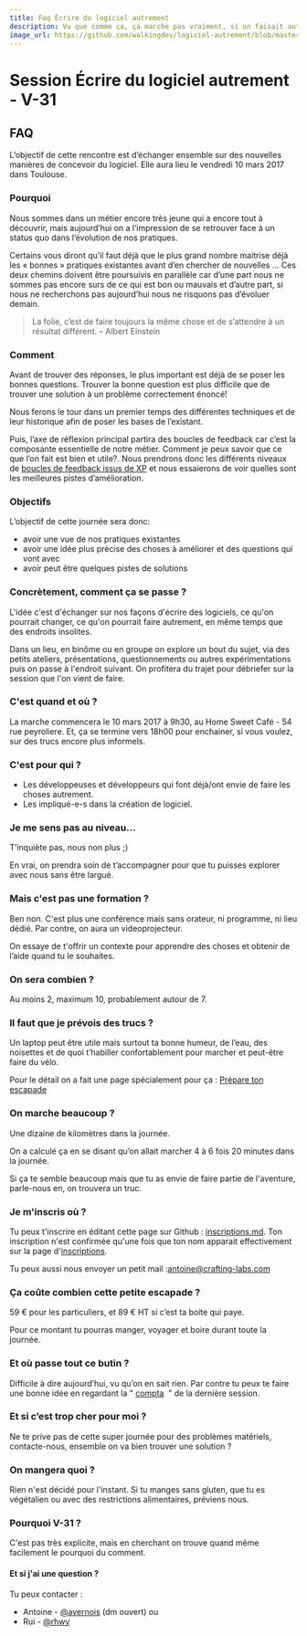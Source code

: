 ```yaml
---
title: Faq Écrire du logiciel autrement
description: Vu que comme ça, ça marche pas vraiment, si on faisait autrement ?
image_url: https://github.com/walkingdev/logiciel-autrement/blob/master/v31/design-software-other-way.png?raw=true
---
```


# Session Écrire du logiciel autrement - V-31

## FAQ

L’objectif de cette rencontre est d’échanger ensemble sur des nouvelles manières de concevoir du logiciel. Elle aura lieu le vendredi 10 mars 2017 dans Toulouse.

### Pourquoi
Nous sommes dans un métier encore très jeune qui a encore tout à découvrir, mais aujourd’hui on a l’impression de se retrouver face à un status quo dans l’évolution de nos pratiques. 

Certains vous diront qu’il faut déjà que le plus grand nombre maitrise déjà les « bonnes » pratiques existantes avant d’en chercher de nouvelles … Ces deux chemins doivent être poursuivis en parallèle car d’une part nous ne sommes pas encore surs de ce qui est bon ou mauvais et d’autre part, si nous ne recherchons pas aujourd’hui nous ne risquons pas d’évoluer demain. 

> La folie, c’est de faire toujours la même chose et de s’attendre à un résultat différent. – Albert Einstein

### Comment
Avant de trouver des réponses, le plus important est déjà de se poser les bonnes questions. Trouver la bonne question est plus difficile que de trouver une solution à un problème correctement énoncé!

Nous ferons le tour dans un premier temps des différentes techniques et de leur historique afin de poser les bases de l’existant.

Puis, l’axe de réflexion principal partira des boucles de feedback car c’est la composante essentielle de notre métier. Comment je peux savoir que ce que l’on fait est bien et utile?. Nous prendrons donc les différents niveaux de [boucles de feedback issus de XP](http://www.extremeprogramming.org/map/loops.html) et nous essaierons de voir quelles sont les meilleures pistes d’amélioration.

### Objectifs
L’objectif de cette journée sera donc:
* avoir une vue de nos pratiques existantes
* avoir une idée plus précise des choses à améliorer et des questions qui vont avec
* avoir peut être quelques pistes de solutions


### Concrètement, comment ça se passe ?

L'idée c'est d'échanger sur nos façons d'écrire des logiciels, ce qu'on pourrait changer, ce qu'on pourrait faire autrement, en même temps que des endroits insolites.

Dans un lieu, en binôme ou en groupe on explore un bout du sujet, via des petits ateliers, présentations, questionnements ou autres expérimentations puis on passe à l'endroit suivant.
On profitera du trajet pour débriefer sur la session que l'on vient de faire.

### C'est quand et où ?

La marche commencera le 10 mars 2017 à 9h30, au Home Sweet Café - 54 rue peyroliere.
Et, ça se termine vers 18h00 pour enchainer, si vous voulez, sur des trucs encore plus informels.

### C'est pour qui ?

- Les développeuses et développeurs qui font déjà/ont envie de faire les choses autrement.
- Les impliqué-e-s dans la création de logiciel. 

### Je me sens pas au niveau…

T’inquiète pas, nous non plus ;)

En vrai, on prendra soin de t’accompagner pour que tu puisses explorer avec nous sans être largué.

### Mais c'est pas une formation ?

Ben non. C'est plus une conférence mais sans orateur, ni programme, ni lieu dédié. Par contre, on aura un videoprojecteur.

On essaye de t'offrir un contexte pour apprendre des choses et obtenir de l’aide quand tu le souhaites.

### On sera combien ?

Au moins 2, maximum 10, probablement autour de 7. 

### Il faut que je prévois des trucs ?

Un laptop peut être utile mais surtout ta bonne humeur, de l’eau, des noisettes et de quoi t’habiller confortablement pour marcher et peut-être faire du vélo.

Pour le détail on a fait une page spécialement pour ça : [Prépare ton escapade](http://walkingdev.fr/#walkingdev/logiciel-autrement/blob/master/v31/prepare-ton-escapade.md)

### On marche beaucoup ?

Une dizaine de kilomètres dans la journée.

On a calculé ça en se disant qu’on allait marcher 4 à 6 fois 20 minutes dans la journée.

Si ça te semble beaucoup mais que tu as envie de faire partie de l'aventure, parle-nous en, on trouvera un truc.

### Je m'inscris où ?

Tu peux t'inscrire en éditant cette page sur Github : [inscriptions.md](https://github.com/walkingdev/logiciel-autrement/edit/master/v31/inscriptions.md). Ton inscription n'est confirmée qu'une fois que ton nom apparait effectivement sur la page d'[inscriptions](http://walkingdev.fr/#walkingdev/logiciel-autrement/blob/master/v31/inscriptions.md).

Tu peux aussi nous envoyer un petit mail :[antoine@crafting-labs.com](mailto:antoine@crafting-labs.com)

### Ça coûte combien cette petite escapade ?

59 € pour les particuliers, et 89 € HT si c’est ta boite qui paye.  

Pour ce montant tu pourras manger, voyager et boire durant toute la journée.

### Et où passe tout ce butin ?

Difficile à dire aujourd’hui, vu qu’on en sait rien. Par contre tu peux te faire une bonne idée en regardant la " [compta](http://walkingdev.fr/#walkingdev/elm/blob/master/v34/budget.md)  " de la dernière session.  

### Et si c’est trop cher pour moi ?

Ne te prive pas de cette super journée pour des problèmes matériels, contacte-nous, ensemble on va bien trouver une solution ?

### On mangera quoi ?

Rien n'est décidé pour l'instant. Si tu manges sans gluten, que tu es végétalien ou avec des restrictions alimentaires, préviens nous.

### Pourquoi V-31 ?

C'est pas très explicite, mais en cherchant on trouve quand même facilement le pourquoi du comment.

#### Et si j'ai une question ?

Tu peux contacter :
- Antoine - [@avernois](http://twitter.com/avernois) (dm ouvert)
ou
- Rui - [@rhwy](http://twitter.com/rhwy) 
